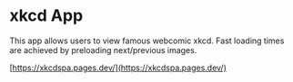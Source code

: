 # xkcd App

This app allows users to view famous webcomic xkcd. Fast loading times are achieved by preloading next/previous images.

[https://xkcdspa.pages.dev/](https://xkcdspa.pages.dev/)
